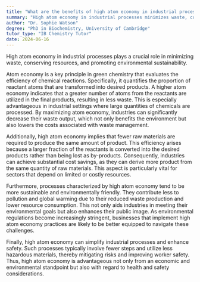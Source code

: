 ```yaml
---
title: "What are the benefits of high atom economy in industrial processes?"
summary: "High atom economy in industrial processes minimizes waste, conserves resources, and enhances environmental sustainability, making it a crucial aspect of efficient and eco-friendly manufacturing practices."
author: "Dr. Sophie Watson"
degree: "PhD in Biochemistry, University of Cambridge"
tutor_type: "IB Chemistry Tutor"
date: 2024-06-16
---
```


High atom economy in industrial processes plays a crucial role in minimizing waste, conserving resources, and promoting environmental sustainability.

Atom economy is a key principle in green chemistry that evaluates the efficiency of chemical reactions. Specifically, it quantifies the proportion of reactant atoms that are transformed into desired products. A higher atom economy indicates that a greater number of atoms from the reactants are utilized in the final products, resulting in less waste. This is especially advantageous in industrial settings where large quantities of chemicals are processed. By maximizing atom economy, industries can significantly decrease their waste output, which not only benefits the environment but also lowers the costs associated with waste management.

Additionally, high atom economy implies that fewer raw materials are required to produce the same amount of product. This efficiency arises because a larger fraction of the reactants is converted into the desired products rather than being lost as by-products. Consequently, industries can achieve substantial cost savings, as they can derive more product from the same quantity of raw materials. This aspect is particularly vital for sectors that depend on limited or costly resources.

Furthermore, processes characterized by high atom economy tend to be more sustainable and environmentally friendly. They contribute less to pollution and global warming due to their reduced waste production and lower resource consumption. This not only aids industries in meeting their environmental goals but also enhances their public image. As environmental regulations become increasingly stringent, businesses that implement high atom economy practices are likely to be better equipped to navigate these challenges.

Finally, high atom economy can simplify industrial processes and enhance safety. Such processes typically involve fewer steps and utilize less hazardous materials, thereby mitigating risks and improving worker safety. Thus, high atom economy is advantageous not only from an economic and environmental standpoint but also with regard to health and safety considerations.
    